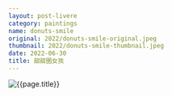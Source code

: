 ```yaml
---
layout: post-livere
category: paintings
name: donuts-smile
original: 2022/donuts-smile-original.jpeg
thumbnail: 2022/donuts-smile-thumbnail.jpeg
date: 2022-06-30
title: 甜甜圈女孩
---
```


![{{page.title}}](/gallery/{{page.category}}/{{page.original}})

